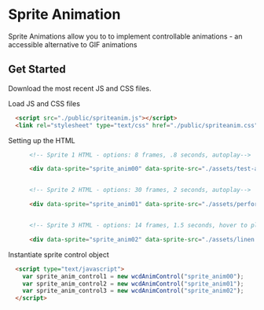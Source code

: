 # Sprite Animation

Sprite Animations allow you to to implement controllable animations - an accessible alternative to GIF animations

## Get Started

Download the most recent JS and CSS files.

Load JS and CSS files
```html
  <script src="./public/spriteanim.js"></script>
  <link rel="stylesheet" type="text/css" href="./public/spriteanim.css">
```

Setting up the HTML
```html
      <!-- Sprite 1 HTML - options: 8 frames, .8 seconds, autoplay-->

      <div data-sprite="sprite_anim00" data-sprite-src="./assets/test-anim_full.jpg" data-sprite-duration=".8" data-sprite-framecount="8" data-sprite-playback="auto"></div>


      <!-- Sprite 2 HTML - options: 30 frames, 2 seconds, autoplay-->

      <div data-sprite="sprite_anim01" data-sprite-src="./assets/performance-sprites/poloanimation.jpg" data-sprite-duration="2" data-sprite-framecount="30" data-sprite-playback="auto"></div>


      <!-- Sprite 3 HTML - options: 14 frames, 1.5 seconds, hover to play-->

      <div data-sprite="sprite_anim02" data-sprite-src="./assets/linen.jpg" data-sprite-duration="1.5" data-sprite-framecount="14" data-sprite-playback="hover"></div>
```

Instantiate sprite control object
```html
  <script type="text/javascript">
    var sprite_anim_control1 = new wcdAnimControl("sprite_anim00");
    var sprite_anim_control2 = new wcdAnimControl("sprite_anim01");
    var sprite_anim_control3 = new wcdAnimControl("sprite_anim02");
  </script>
```
